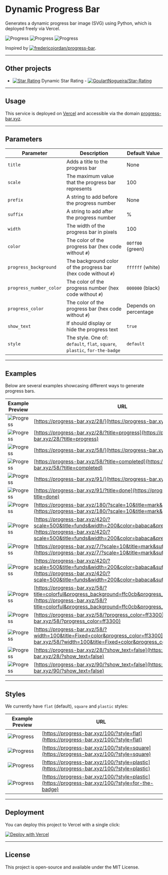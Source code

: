 # Dynamic Progress Bar

Generates a dynamic progress bar image (SVG) using Python, which is deployed freely via Vercel.

![Progress](https://progress-bar.xyz/25/) ![Progress](https://progress-bar.xyz/50/) ![Progress](https://progress-bar.xyz/100/) 

Inspired by [![fredericojordan/progress-bar](https://img.shields.io/badge/fredericojordan%2Fprogress--bar-black?style=flat&logo=github)](https://github.com/fredericojordan/progress-bar).

---

## Other projects

- [![Star Rating](https://starrating-beta.vercel.app/5.0/)](https://github.com/GoulartNogueira/Star-Rating) Dynamic Star Rating - [![GoulartNogueira/Star-Rating](https://img.shields.io/badge/GoulartNogueira%2FStar--Rating-black?style=flat&logo=github)](https://github.com/GoulartNogueira/Star-Rating)

---

## Usage

This service is deployed on [Vercel](https://vercel.com) and accessible via the domain [progress-bar.xyz](https://progress-bar.xyz).

---

## Parameters

| Parameter                | Description                                                                            | Default Value         |
|--------------------------|----------------------------------------------------------------------------------------|-----------------------|
| `title`                  | Adds a title to the progress bar                                                       | None                  |
| `scale`                  | The maximum value that the progress bar represents                                     | 100                   |
| `prefix`                 | A string to add before the progress number                                             | None                  |
| `suffix`                 | A string to add after the progress number                                              | %                     |
| `width`                  | The width of the progress bar in pixels                                                | 100                   |
| `color`                  | The color of the progress bar (hex code without `#`)                                   | `00ff00` (green)      |
| `progress_background`    | The background color of the progress bar (hex code without `#`)                        | `ffffff` (white)      |
| `progress_number_color`  | The color of the progress number (hex code without `#`)                                | `000000` (black)      |
| `progress_color`         | The color of the progress bar (hex code without `#`)                                   | Depends on percentage |
| `show_text`              | If should display or hide the progress text                                            | `true`                |
| `style`                  | The style. One of: `default`, `flat`, `square`, `plastic`, `for-the-badge`             | `default`             |


---

## Examples

Below are several examples showcasing different ways to generate progress bars.

| Example Preview                                                                 | URL                                                                               |
|---------------------------------------------------------------------------------|-----------------------------------------------------------------------------------|
| ![Progress](https://progress-bar.xyz/28/)                                       | [https://progress-bar.xyz/28/](https://progress-bar.xyz/28/)                      |
| ![Progress](https://progress-bar.xyz/28/?title=progress)                        | [https://progress-bar.xyz/28/?title=progress](https://progress-bar.xyz/28/?title=progress) |
| ![Progress](https://progress-bar.xyz/58/)                                       | [https://progress-bar.xyz/58/](https://progress-bar.xyz/58/)                      |
| ![Progress](https://progress-bar.xyz/58/?title=completed)                       | [https://progress-bar.xyz/58/?title=completed](https://progress-bar.xyz/58/?title=completed) |
| ![Progress](https://progress-bar.xyz/91/)                                       | [https://progress-bar.xyz/91/](https://progress-bar.xyz/91/)                      |
| ![Progress](https://progress-bar.xyz/91/?title=done)                            | [https://progress-bar.xyz/91/?title=done](https://progress-bar.xyz/91/?title=done) |
| ![Progress](https://progress-bar.xyz/180/?scale=10&title=mark&prefix=R$&suffix=)| [https://progress-bar.xyz/180/?scale=10&title=mark&prefix=R$&suffix=](https://progress-bar.xyz/180/?scale=10&title=mark&prefix=R$&suffix=) |
| ![Progress](https://progress-bar.xyz/420/?scale=500&title=funds&width=200&color=babaca&prefix=R$&suffix=) | [https://progress-bar.xyz/420/?scale=500&title=funds&width=200&color=babaca&prefix=R$&suffix=](https://progress-bar.xyz/420/?scale=500&title=funds&width=200&color=babaca&prefix=R$&suffix=) |
| ![Progress](https://progress-bar.xyz/7/?scale=10&title=mark&suffix=X)           | [https://progress-bar.xyz/7/?scale=10&title=mark&suffix=X](https://progress-bar.xyz/7/?scale=10&title=mark&suffix=X) |
| ![Progress](https://progress-bar.xyz/420/?scale=500&title=funds&width=200&color=babaca&suffix=$) | [https://progress-bar.xyz/420/?scale=500&title=funds&width=200&color=babaca&suffix=$](https://progress-bar.xyz/420/?scale=500&title=funds&width=200&color=babaca&suffix=$) |
| ![Progress](https://progress-bar.xyz/58/?title=colorful&progress_background=ffc0cb&progress_number_color=000) | [https://progress-bar.xyz/58/?title=colorful&progress_background=ffc0cb&progress_number_color=000](https://progress-bar.xyz/58/?title=colorful&progress_background=ffc0cb&progress_number_color=000) |
| ![Progress](https://progress-bar.xyz/100/?progress_color=ff3300) | [https://progress-bar.xyz/58/?progress_color=ff3300](https://progress-bar.xyz/58/?progress_color=ff3300) |
| ![Progress](https://progress-bar.xyz/100/?width=100&title=Fixed+color&progress_color=ff3300) | [https://progress-bar.xyz/58/?width=100&title=Fixed+color&progress_color=ff3300](https://progress-bar.xyz/58/?width=100&title=Fixed+color&progress_color=ff3300) |
| ![Progress](https://progress-bar.xyz/28/?show_text=false)                       | [https://progress-bar.xyz/28/?show_text=false](https://progress-bar.xyz/28/?show_text=false)      |
| ![Progress](https://progress-bar.xyz/90/?show_text=false)                       | [https://progress-bar.xyz/90/?show_text=false](https://progress-bar.xyz/90/?show_text=false)      |

---

## Styles

We currently have `flat` (default), `square` and `plastic` styles:

| Example Preview                                                                 | URL                                                                                      |
|---------------------------------------------------------------------------------|------------------------------------------------------------------------------------------|
| ![Progress](https://progress-bar.xyz/100/?style=flat)                           | [https://progress-bar.xyz/100/?style=flat](https://progress-bar.xyz/100/?style=flat)     |
| ![Progress](https://progress-bar.xyz/100/?style=square)                         | [https://progress-bar.xyz/100/?style=square](https://progress-bar.xyz/100/?style=square) |   
| ![Progress](https://progress-bar.xyz/100/?style=plastic)                         | [https://progress-bar.xyz/100/?style=plastic](https://progress-bar.xyz/100/?style=plastic) |   
| ![Progress](https://progress-bar.xyz/100/?style=for-the-badge)                         | [https://progress-bar.xyz/100/?style=plastic](https://progress-bar.xyz/100/?style=for-the-badge) |

---

## Deployment

You can deploy this project to Vercel with a single click:

[![Deploy with Vercel](https://vercel.com/button)](https://vercel.com/import/project?template=https://github.com/guibranco/progressbar)

---

## License

This project is open-source and available under the MIT License.
